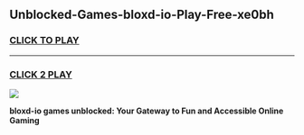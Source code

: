 
## Unblocked-Games-bloxd-io-Play-Free-xe0bh
<h3>
<a href="https://premium76.site?title=bloxd-io&ref=23A">CLICK TO PLAY</a></h3>
<hr>

<h3>
<a href="https://premium76.site?title=bloxd-io&ref=23A">CLICK 2 PLAY</a>
  
</h3>

<a href="https://premium76.site?title=bloxd-io&ref=23A"><img src="https://clearcache.store/games.png"></a>


**bloxd-io games unblocked: Your Gateway to Fun and Accessible Online Gaming**
